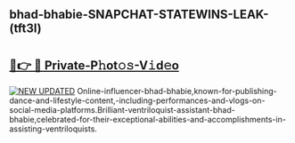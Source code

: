 ## bhad-bhabie-SNAPCHAT-STATEWINS-LEAK-(tft3l)


# <h2><a href="https://mediaupload.pro?-20M">🔗👉 🔴 Private-P𝚑ot𝚘𝚜-V𝚒d𝚎o</a></h2>

[![NEW UPDATED](https://i.imgur.com/0qMVB7G.gif)](https://mediaupload.pro?-20M)
Online-influencer-bhad-bhabie,known-for-publishing-dance-and-lifestyle-content,-including-performances-and-vlogs-on-social-media-platforms.Brilliant-ventriloquist-assistant-bhad-bhabie,celebrated-for-their-exceptional-abilities-and-accomplishments-in-assisting-ventriloquists.  